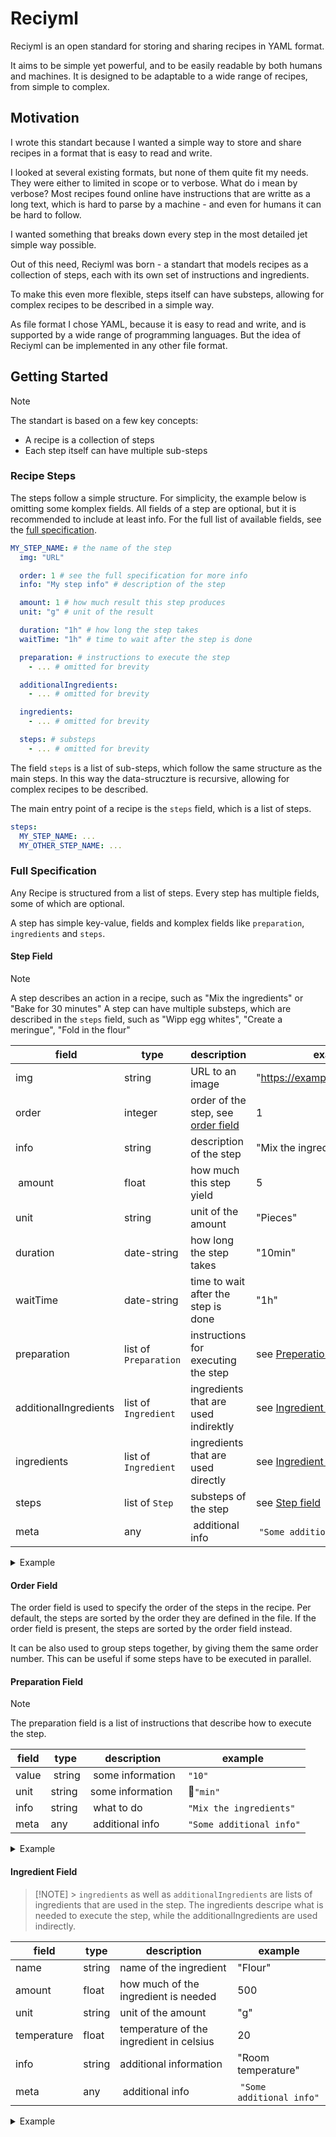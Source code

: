 # Reciyml

Reciyml is an open standard for storing and sharing recipes in YAML format.

It aims to be simple yet powerful, and to be easily readable by both humans and machines.
It is designed to be adaptable to a wide range of recipes, from simple to complex.

## Motivation

I wrote this standart because I wanted a simple way to store and share recipes in a format that is easy to read and write.

I looked at several existing formats, but none of them quite fit my needs. They were either to limited in scope or to verbose.
What do i mean by verbose? Most recipes found online have instructions that are writte as a long text, which is hard to parse by a machine -
and even for humans it can be hard to follow.

I wanted something that breaks down every step in the most detailed jet simple way possible.

Out of this need, Reciyml was born - a standart that models recipes as a collection of steps, each with its own set of instructions and ingredients.

To make this even more flexible, steps itself can have substeps, allowing for complex recipes to be described in a simple way.

As file format I chose YAML, because it is easy to read and write, and is supported by a wide range of programming languages. But the
idea of Reciyml can be implemented in any other file format.

## Getting Started

> [!NOTE]
> The standart is based on a few key concepts:
>
> - A recipe is a collection of steps
> - Each step itself can have multiple sub-steps

### Recipe Steps

The steps follow a simple structure. For simplicity, the example below is omitting some komplex fields.
All fields of a step are optional, but it is recommended to include at least info.
For the full list of available fields, see the [full specification](#full-specification).

```yaml
MY_STEP_NAME: # the name of the step
  img: "URL"

  order: 1 # see the full specification for more info
  info: "My step info" # description of the step

  amount: 1 # how much result this step produces
  unit: "g" # unit of the result

  duration: "1h" # how long the step takes
  waitTime: "1h" # time to wait after the step is done

  preparation: # instructions to execute the step
    - ... # omitted for brevity

  additionalIngredients:
    - ... # omitted for brevity

  ingredients:
    - ... # omitted for brevity

  steps: # substeps
    - ... # omitted for brevity
```

The field `steps` is a list of sub-steps, which follow the same structure as the main steps.
In this way the data-struczture is recursive, allowing for complex recipes to be described.

The main entry point of a recipe is the `steps` field, which is a list of steps.

```yaml
steps:
  MY_STEP_NAME: ...
  MY_OTHER_STEP_NAME: ...
```

### Full Specification

Any Recipe is structured from a list of steps. Every step has multiple fields, some of which are optional.

A step has simple key-value, fields and komplex fields like `preparation`, `ingredients` and `steps`.

#### Step Field

> [!NOTE]
> A step describes an action in a recipe, such as "Mix the ingredients" or "Bake for 30 minutes"
> A step can have multiple substeps, which are described in the `steps` field, such as "Wipp egg whites", "Create a meringue", "Fold in the flour"

|  field                | type                  | description                                        | example                                     |
| --------------------- | --------------------- | -------------------------------------------------- | ------------------------------------------- |
| img                   | string                | URL to an image                                    | "https://example.com/image.jpg"             |
| order                 | integer               | order of the step, see [order field](#order-field) | 1                                           |
| info                  | string                | description of the step                            | "Mix the ingredients"                       |
|  amount               | float                 | how much this step yield                           | 5                                           |
| unit                  | string                | unit of the amount                                 | "Pieces"                                    |
| duration              | date-string           | how long the step takes                            | "10min"                                     |
| waitTime              | date-string           | time to wait after the step is done                | "1h"                                        |
| preparation           | list of `Preparation` | instructions for executing the step                | see [Preperation field](#preperation-field) |
| additionalIngredients | list of `Ingredient`  | ingredients that are used indirektly               | see [Ingredient field](#ingredient-field)   |
| ingredients           | list of `Ingredient`  | ingredients that are used directly                 | see [Ingredient field](#ingredient-field)   |
| steps                 | list of `Step`        | substeps of the step                               | see [Step field](#step-field)               |
| meta  | any     |  additional info  |  `"Some additional info"` |

<details>
<summary>Example</summary>

```yml
steps:
  Make Batter:
    img: "https://example.com/batter.jpg"
    order: 1
    info: "Create the Batter"
    amount: 500
    unit: "g"
    duration: "10min"
    waitTime: "0" # no wait time, the field can be omitted
    preparation:
      - ... # see Preperation field

    additionalIngredients:
      - ... # see Ingredient field

    ingredients:
      - ... # see Ingredient field

    steps: # substeps
      - ...
```

</details>

#### Order Field

The order field is used to specify the order of the steps in the recipe. Per default, the steps are sorted by the order
they are defined in the file. If the order field is present, the steps are sorted by the order field instead.

It can be also used to group steps together, by giving them the same order number. This can be useful
if some steps have to be executed in parallel.

#### Preparation Field

> [!NOTE]
> The preparation field is a list of instructions that describe how to
> execute the step.

| field | type    | description       | example                   |
| ----- | ------- | ----------------- | ------------------------- |
| value |  string |  some information |  `"10"`                   |
| unit  | string  | some information  |  `"min"`                  |
| info  | string  |  what to do       |  `"Mix the ingredients"`  |
| meta  | any     |  additional info  |  `"Some additional info"` |

<details>
<summary>Example</summary>

```yml
preparation:
  - value: "200"
    unit: "Celsius"
    info: "Oven Temperature"

preparation:
  - info: "Sive the flour"
  - info: "Mix everything together"
```

</details>

#### Ingredient Field

> [!NOTE] > `ingredients` as well as `additionalIngredients` are lists of ingredients that are used in the step.
> The ingredients descripe what is needed to execute the step, while the additionalIngredients are used indirectly.

| field       | type   | description                              | example            |
| ----------- | ------ | ---------------------------------------- | ------------------ |
| name        | string | name of the ingredient                   | "Flour"            |
| amount      | float  | how much of the ingredient is needed     | 500                |
| unit        | string | unit of the amount                       | "g"                |
| temperature | float  | temperature of the ingredient in celsius | 20                 |
| info        | string | additional information                   | "Room temperature" |
| meta  | any     |  additional info  |  `"Some additional info"` |

<details>
<summary>Example</summary>

```yml
ingredients:
  - name: "Flour"
    amount: "500"
    unit: "g"
    info: "best use all-purpose flour"
  - name: "Eggs"
    amount: "3"

additionalIngredients:
  - name: "Cooking Oil"
    info: "Used for greasing the pan"
```

</details>
